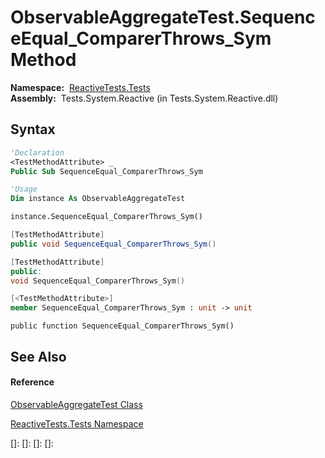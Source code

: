 # ObservableAggregateTest.SequenceEqual\_ComparerThrows\_Sym Method

**Namespace:**  [ReactiveTests.Tests](ReactiveTests.Tests\ReactiveTests.Tests.md)  
**Assembly:**  Tests.System.Reactive (in Tests.System.Reactive.dll)

## Syntax

```vb
'Declaration
<TestMethodAttribute> _
Public Sub SequenceEqual_ComparerThrows_Sym
```

```vb
'Usage
Dim instance As ObservableAggregateTest

instance.SequenceEqual_ComparerThrows_Sym()
```

```csharp
[TestMethodAttribute]
public void SequenceEqual_ComparerThrows_Sym()
```

```c++
[TestMethodAttribute]
public:
void SequenceEqual_ComparerThrows_Sym()
```

```fsharp
[<TestMethodAttribute>]
member SequenceEqual_ComparerThrows_Sym : unit -> unit 
```

```jscript
public function SequenceEqual_ComparerThrows_Sym()
```

## See Also

#### Reference

[ObservableAggregateTest Class](ObservableAggregateTest\ObservableAggregateTest.md)

[ReactiveTests.Tests Namespace](ReactiveTests.Tests\ReactiveTests.Tests.md)

[]: 
[]: 
[]: 
[]: 